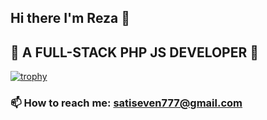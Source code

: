 ## Hi there I'm Reza 👋
## 🔭  A FULL-STACK PHP JS DEVELOPER 👯
 
 


[![trophy](https://github-profile-trophy.vercel.app/?username=satiseven)](https://github.com/ryo-ma/github-profile-trophy)

 
### 📫  How to reach me: satiseven777@gmail.com
<!--
**satiseven/satiseven** is a ✨ _special_ ✨ repository because its `README.md` (this file) appears on your GitHub profile.

Here are some ideas to get you started:

- 🔭 I’m currently working on ...
- 🌱 I’m currently learning ...
- 👯 I’m looking to collaborate on ...
- 🤔 I’m looking for help with ...
- 💬 Ask me about ...
- 📫 How to reach me: ...
- 😄 Pronouns: ...
- ⚡ Fun fact: ...
-->

